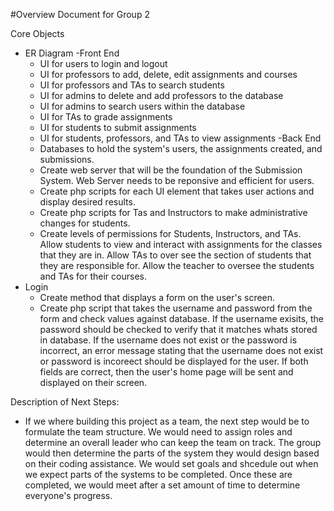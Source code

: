 #Overview Document for Group 2

Core Objects
- ER Diagram
  -Front End
    - UI for users to login and logout
    - UI for professors to add, delete, edit assignments and courses
    - UI for professors and TAs to search students
    - UI for admins to delete and add professors to the database
    - UI for admins to search users within the database
    - UI for TAs to grade assignments
    - UI for students to submit assignments
    - UI for students, professors, and TAs to view assignments
  -Back End
    - Databases to hold the system's users, the assignments created, and submissions.
    - Create web server that will be the foundation of the Submission System. Web Server needs to be reponsive and efficient for users.
    - Create php scripts for each UI element that takes user actions and display desired results.
    - Create php scripts for Tas and Instructors to make administrative changes for students.
    - Create levels of permissions for Students, Instructors, and TAs. Allow students to view and interact with assignments for the classes
    that they are in. Allow TAs to over see the section of students that they are responsible for. Allow the teacher to oversee the students
    and TAs for their courses.
- Login 
  - Create method that displays a form on the user's screen.
  - Create php script that takes the username and password from the form and check values against database. If the username exisits, the 
  password should be checked to verify that it matches whats stored in database. If the username does not exist or the password is incorrect,
  an error message stating that the username does not exist or password is incoreect should be displayed for the user. If both fields are 
  correct, then the user's home page will be sent and displayed on their screen.

Description of Next Steps:
- If we where building this project as a team, the next step would be to formulate the team structure. We would need to assign roles and 
determine an overall leader who can keep the team on track. The group would then determine the parts of the system they would design based
on their coding assistance. We would set goals and shcedule out when we expect parts of the systems to be completed. Once these are completed,
we would meet after a set amount of time to determine everyone's progress.
